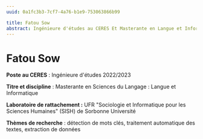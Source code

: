 ```yaml
---
uuid: 0a1fc3b3-7cf7-4a76-b1e9-753063866b99

title: Fatou Sow
abstract: Ingénieure d'études au CERES Et Masterante en Langue et Informatique à Sorbonne Université
---
```

# Fatou Sow #

**Poste au CERES** : Ingénieure d'études 2022/2023

**Titre et discipline** : Masterante en Sciences du Langage : Langue et Informatique

**Laboratoire de rattachement :** UFR "Sociologie et Informatique pour les Sciences Humaines" (SISH) de Sorbonne Université

**Thèmes de recherche** : détection de mots clés, traitement automatique des textes, extraction de données
